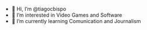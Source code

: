 - 👋 Hi, I’m @tiagocbispo
- 👀 I’m interested in Video Games and Software
- 🌱 I’m currently learning Comunication and Journalism

<!---
tiagocbispo/tiagocbispo is a ✨ special ✨ repository because its `README.md` (this file) appears on your GitHub profile.
You can click the Preview link to take a look at your changes.
--->
